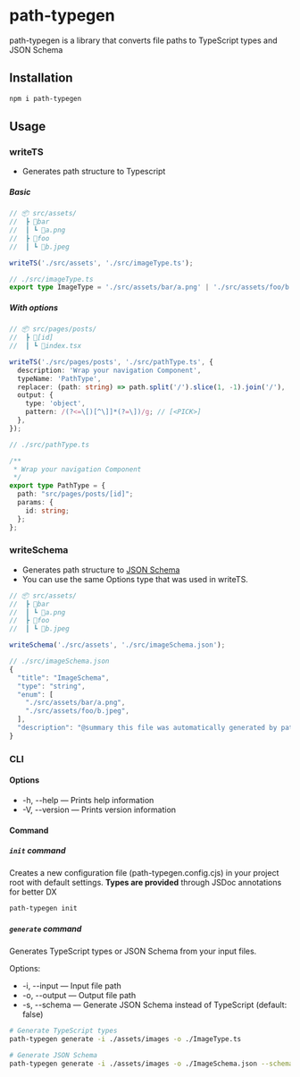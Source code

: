 # path-typegen
path-typegen is a library that converts file paths to TypeScript types and JSON Schema

## Installation

``` bash
npm i path-typegen
```

## Usage

### writeTS
- Generates path structure to Typescript

##### Basic
``` ts
// 📦 src/assets/
//  ┣ 📂bar
//  ┃ ┗ 📜a.png
//  ┣ 📂foo
//  ┃ ┗ 📜b.jpeg

writeTS('./src/assets', './src/imageType.ts');

// ./src/imageType.ts
export type ImageType = './src/assets/bar/a.png' | './src/assets/foo/b.jpeg'
```

##### With options

``` ts
// 📦 src/pages/posts/
//  ┣ 📂[id]
//  ┃ ┗ 📜index.tsx

writeTS('./src/pages/posts', './src/pathType.ts', {
  description: 'Wrap your navigation Component',
  typeName: 'PathType',
  replacer: (path: string) => path.split('/').slice(1, -1).join('/'),
  output: {
    type: 'object',
    pattern: /(?<=\[)[^\]]*(?=\])/g; // [<PICK>]
  },
});

// ./src/pathType.ts

/** 
 * Wrap your navigation Component
 */
export type PathType = {
  path: "src/pages/posts/[id]";
  params: {
    id: string;
  };
};
```

### writeSchema
- Generates path structure to [JSON Schema](https://json-schema.org/)
- You can use the same Options type that was used in writeTS.

``` ts
// 📦 src/assets/
//  ┣ 📂bar
//  ┃ ┗ 📜a.png
//  ┣ 📂foo
//  ┃ ┗ 📜b.jpeg

writeSchema('./src/assets', './src/imageSchema.json');

// ./src/imageSchema.json
{
  "title": "ImageSchema",
  "type": "string",
  "enum": [
    "./src/assets/bar/a.png",
    "./src/assets/foo/b.jpeg",
  ],
  "description": "@summary this file was automatically generated by path-typegen"
}
```

### CLI

#### Options
- -h, --help — Prints help information
- -V, --version — Prints version information

#### Command

##### `init` command
Creates a new configuration file (path-typegen.config.cjs) in your project root with default settings. **Types are provided** through JSDoc annotations for better DX

``` bash
path-typegen init
```

##### `generate` command
Generates TypeScript types or JSON Schema from your input files.

Options:
- -i, --input <path> — Input file path
- -o, --output <path> — Output file path
- -s, --schema — Generate JSON Schema instead of TypeScript (default: false)

``` bash
# Generate TypeScript types
path-typegen generate -i ./assets/images -o ./ImageType.ts

# Generate JSON Schema
path-typegen generate -i ./assets/images -o ./ImageSchema.json --schema
```
